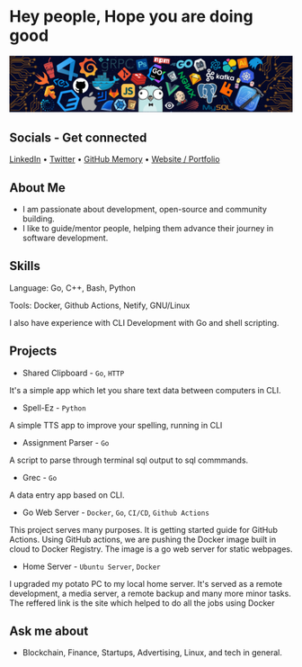 # Hey people, Hope you are doing good

![Image](https://github.com/JammUtkarsh/jammutkarsh/blob/main/github-banner.png?raw=true)

## Socials - Get connected

  [LinkedIn](https://www.linkedin.com/in/5utkarshc/) &bullet;
  [Twitter](https://twitter.com/JammUtkarsh) &bullet;
  [GitHub Memory](https://githubmemory.com/@JammUtkarsh) &bullet;
  [Website / Portfolio](https://utkarshchourasia.in/)
  <!-- [Resume](gonna make soon) &bullet; -->

## About Me

- I am passionate about development, open-source and community building.
- I like to guide/mentor people, helping them advance their journey in software development.

## Skills

Language: Go, C++, Bash, Python

Tools: Docker, Github Actions, Netify, GNU/Linux

I also have experience with CLI Development with Go and shell scripting.

## Projects

- Shared Clipboard - `Go`, `HTTP`

It's a simple app which let you share text data between computers in CLI.

- Spell-Ez - `Python`

A simple TTS app to improve your spelling, running in CLI

- Assignment Parser - `Go`

A script to parse through terminal sql output to sql commmands.

- Grec - `Go`

A data entry app based on CLI.

- Go Web Server - `Docker`, `Go`, `CI/CD`, `Github Actions`

This project serves many purposes. It is getting started guide for GitHub Actions. Using GitHub actions, we are pushing the Docker image built in cloud to Docker Registry. The image is a go web server for static webpages.

- Home Server - `Ubuntu Server`, `Docker`

I upgraded my potato PC to my local home server. It's served as a remote development, a media server, a remote backup and many more minor tasks. The reffered link is the site which helped to do all the jobs using Docker

## Ask me about

- Blockchain, Finance, Startups, Advertising, Linux, and tech in general.
